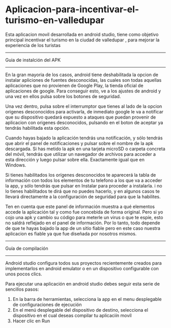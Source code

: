 # Aplicacion-para-incentivar-el-turismo-en-valledupar
Esta aplicacion movil desarrollada en android studio, tiene como objetivo principal incentivar el turismo en la ciudad de valledupar , para mejorar la experiencia de los turistas


************************************************
Guia de instalción del APK
************************************************

En la gran mayoria de los casos, android tiene deshabilitada la opcion de instalar apliciones de fuentes desconocidas, las cuales son 
todas aquellas aplicaciones que no provienen de Google Play, la tienda oficial de aplicaciones de google. Para conseguir esto, ve a los
ajustes de android y una vez en ellos pulsa sobre los botones de seguridad.

Una vez dentro, pulsa sobre el interrumptor que tienes al lado de la opcion origenes desconocidos para activarla, de inmediato google 
le va a notificar que su dispositivo quedará expuesto a ataques que puedan provenir de aplicacion con origenes desconocidos, pulsando
en el boton de aceptar ya tendrás habilitada esta opción.

Cuando hayas bajado la aplicación tendrás una notificación, y sólo tendrás que abrir el panel de notificaciones y pulsar sobre el nombre
de la apk descargada. Si has metido la apk en una tarjeta microSD o carpeta concreta del móvil, tendrás que utilizar un navegador
de archivos para acceder a esta dirección y luego pulsar sobre ella. Exactamente igual que en Windows.

Si tienes habilitados los orígenes desconocidos te aparecerá la tabla de información con todos los elementos de tu telefono 
a los que va a acceder la app, y sólo tendrás que pulsar en Instalar para proceder a instalarla. i no lo tienes habilitados te dirá que no puedes hacerlo,
y en algunos casos te llevará directamente a la configuración de seguridad para que la habilites.

Ten en cuenta que este panel de información muestra a qué elementos accede la aplicación tal y como fue concebida de forma original.
Pero si yo cojo una apk y cambio su código para meterle un virus o que te espíe, esto no saldrá reflejado en el panel de información.
Por lo tanto, todo depende de que te hayas bajado la app de un sitio fiable pero en este caso nuestra aplicacion es fiable ya que fue diseñada por nosotros mismos.

***************************************************
Guía de compilación
***************************************************

Android studio configura todos sus proyectos recientemente creados para implementarlos en android emulator o en un dispositivo configurable con unos pocos clics.

Para ejecutar una aplicación en android studio debes seguir esta serie de sencillos pasos:
1. En la barra de herramientas, selecciona la app en el menu desplegable de configuraciones de ejecución
2. En el menú desplegable del dispositivo de destino, selecciona el dispositivo en el cual deseas compilar tu aplicaciín movíl
3. Hacer clic en Run
